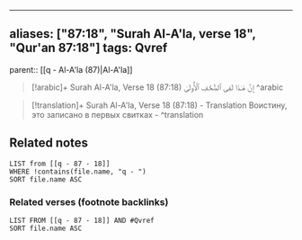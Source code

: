 
---
aliases: ["87:18", "Surah Al-A'la, verse 18", "Qur'an 87:18"]
tags: Qvref
---

parent:: [[q - Al-A'la (87)|Al-A'la]]

> [!arabic]+ Surah Al-A'la, Verse 18 (87:18)
> <span class="quran-arabic">إِنَّ هَـٰذَا لَفِى ٱلصُّحُفِ ٱلْأُولَىٰ</span>
^arabic

> [!translation]+ Surah Al-A'la, Verse 18 (87:18) - Translation
> Воистину, это записано в первых свитках -
^translation



## Related notes
```dataview
LIST from [[q - 87 - 18]]
WHERE !contains(file.name, "q - ")
SORT file.name ASC
```

### Related verses (footnote backlinks)
```dataview
LIST FROM [[q - 87 - 18]] AND #Qvref
SORT file.name ASC
```

